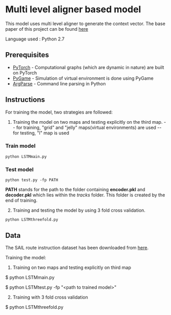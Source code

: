 # Multi level aligner based model

This model uses multi level aligner to generate the context vector. The base paper of this project can be found [here](http://www.aaai.org/ocs/index.php/AAAI/AAAI16/paper/download/12522/12021)

Language used : Python 2.7

## Prerequisites

* [PyTorch](https://pytorch.org/) - Computational graphs (which are dynamic in nature) are built on PyTorch
* [PyGame](https://www.pygame.org/wiki/GettingStarted) - Simulation of virtual environment is done using PyGame
* [ArgParse](https://docs.python.org/2/howto/argparse.html) - Command line parsing in Python

## Instructions

For training the model, two strategies are followed:

1) Training the model on two maps and testing explicitly on the third map.
-- for training, "grid" and "jelly" maps(virtual environments) are used
-- for testing, "l" map is used 

### Train model
```
python LSTMmain.py 
```

### Test model

```
python test.py -fp PATH
```
**PATH** stands for the path to the folder containing **encoder.pkl** and **decoder.pkl** which lies within the _tracks_ folder. This folder is created by the end of training.

2) Training and testing the model by using 3 fold cross validation.
```
python LSTMthreefold.py
```

## Data

The SAIL route instruction dataset has been downloaded from [here](http://www.cs.utexas.edu/users/ml/clamp/navigation/).













Training the model:


1) Training on two maps and testing explicitly on third map

$ python LSTMmain.py

$ python LSTMtest.py -fp "\<path to trained model\>"


2) Training with 3 fold cross validation

$ python LSTMthreefold.py
